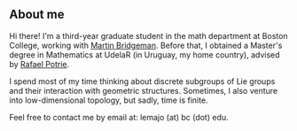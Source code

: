 ## About me

Hi there! I'm a third-year graduate student in the math department at Boston College, working with [Martin Bridgeman](https://sites.google.com/bc.edu/martin-bridgeman/). Before that, I obtained a Master's degree in Mathematics at UdelaR (in Uruguay, my home country), advised by [Rafael Potrie](https://sites.google.com/view/rafaelpotrie/home).

I spend most of my time thinking about discrete subgroups of Lie groups and their interaction with geometric structures. Sometimes, I also venture into low-dimensional topology, but sadly, time is finite.

Feel free to contact me by email at: lemajo (at) bc (dot) edu.
